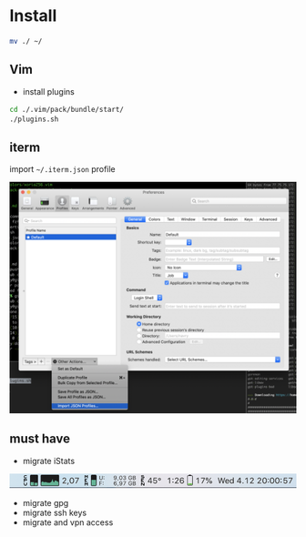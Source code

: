 # Install

```bash
mv ./ ~/
```

## Vim

* install plugins

```bash
cd ./.vim/pack/bundle/start/
./plugins.sh
```

## iterm

import `~/.iterm.json` profile

![iterm import](/img/iterm-import.png)


## must have

* migrate iStats

![istats panel](/img/istats-panel.png)

* migrate gpg
* migrate ssh keys
* migrate and vpn access

